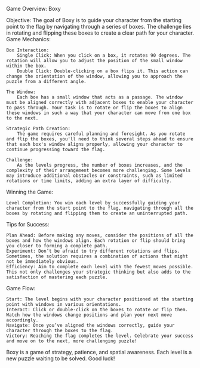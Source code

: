 Game Overview: Boxy

Objective: The goal of Boxy is to guide your character from the starting point to the flag by navigating through a series of boxes. The challenge lies in rotating and flipping these boxes to create a clear path for your character.
Game Mechanics:

    Box Interaction:
        Single Click: When you click on a box, it rotates 90 degrees. The rotation will allow you to adjust the position of the small window within the box.
        Double Click: Double-clicking on a box flips it. This action can change the orientation of the window, allowing you to approach the puzzle from a different angle.

    The Window:
        Each box has a small window that acts as a passage. The window must be aligned correctly with adjacent boxes to enable your character to pass through. Your task is to rotate or flip the boxes to align these windows in such a way that your character can move from one box to the next.

    Strategic Path Creation:
        The game requires careful planning and foresight. As you rotate and flip the boxes, you'll need to think several steps ahead to ensure that each box's window aligns properly, allowing your character to continue progressing toward the flag.

    Challenge:
        As the levels progress, the number of boxes increases, and the complexity of their arrangement becomes more challenging. Some levels may introduce additional obstacles or constraints, such as limited rotations or time limits, adding an extra layer of difficulty.

Winning the Game:

    Level Completion: You win each level by successfully guiding your character from the start point to the flag, navigating through all the boxes by rotating and flipping them to create an uninterrupted path.

Tips for Success:

    Plan Ahead: Before making any moves, consider the positions of all the boxes and how the windows align. Each rotation or flip should bring you closer to forming a complete path.
    Experiment: Don’t be afraid to try different rotations and flips. Sometimes, the solution requires a combination of actions that might not be immediately obvious.
    Efficiency: Aim to complete each level with the fewest moves possible. This not only challenges your strategic thinking but also adds to the satisfaction of mastering each puzzle.

Game Flow:

    Start: The level begins with your character positioned at the starting point with windows in various orientations.
    Interact: Click or double-click on the boxes to rotate or flip them. Watch how the windows change positions and plan your next move accordingly.
    Navigate: Once you’ve aligned the windows correctly, guide your character through the boxes to the flag.
    Victory: Reaching the flag completes the level. Celebrate your success and move on to the next, more challenging puzzle!

Boxy is a game of strategy, patience, and spatial awareness. Each level is a new puzzle waiting to be solved. Good luck!
